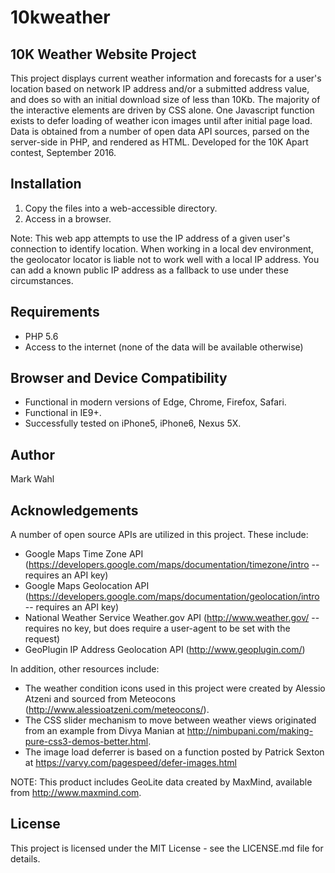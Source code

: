 # 10kweather

## 10K Weather Website Project

This project displays current weather information and forecasts for a user's location based on network IP address and/or a submitted address value, and does so with an initial download size of less than 10Kb. The majority of the interactive elements are driven by CSS alone. One Javascript function exists to defer loading of weather icon images until after initial page load. Data is obtained from a number of open data API sources, parsed on the server-side in PHP, and rendered as HTML. Developed for the 10K Apart contest, September 2016.

## Installation

1. Copy the files into a web-accessible directory.
2. Access in a browser.

Note: This web app attempts to use the IP address of a given user's connection to identify location. When working in a local dev environment, the geolocator locator is liable not to work well with a local IP address. You can add a known public IP address as a fallback to use under these circumstances.

## Requirements

* PHP 5.6
* Access to the internet (none of the data will be available otherwise)

## Browser and Device Compatibility

* Functional in modern versions of Edge, Chrome, Firefox, Safari. 
* Functional in IE9+. 
* Successfully tested on iPhone5, iPhone6, Nexus 5X.

## Author

Mark Wahl

## Acknowledgements

A number of open source APIs are utilized in this project. These include:

* Google Maps Time Zone API (https://developers.google.com/maps/documentation/timezone/intro -- requires an API key)
* Google Maps Geolocation API (https://developers.google.com/maps/documentation/geolocation/intro -- requires an API key)
* National Weather Service Weather.gov API (http://www.weather.gov/ -- requires no key, but does require a user-agent to be set with the request)
* GeoPlugin IP Address Geolocation API (http://www.geoplugin.com/)

In addition, other resources include:

* The weather condition icons used in this project were created by Alessio Atzeni and sourced from Meteocons (http://www.alessioatzeni.com/meteocons/). 
* The CSS slider mechanism to move between weather views originated from an example from Divya Manian at http://nimbupani.com/making-pure-css3-demos-better.html.
* The image load deferrer is based on a function posted by Patrick Sexton at https://varvy.com/pagespeed/defer-images.html

NOTE: This product includes GeoLite data created by MaxMind, available from http://www.maxmind.com.

## License

This project is licensed under the MIT License - see the LICENSE.md file for details.
